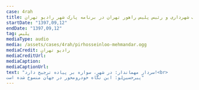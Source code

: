 ```yaml
---
case: 4rah
title: بحث بین مشاور معاونت حمل و نقل و ترافیک شهرداری و رئیس پلیس راهور تهران در برنامه پارک شهر رادیو تهران
startDate: "1397,09,12"
endDate: "1397,09,12"
tag: پلیس
mediaType: audio
media: /assets/cases/4rah/pirhosseinloo-mehmandar.ogg
mediaCredit: رادیو تهران
mediaCreditUrl:  
mediaCaption:  
mediaCaptionUrl:  
text: "سردار مهماندار: در شهر، سواره بر پیاده ترجیح دارد!<br>
پیرحسین‌لو: این نگاه خودرومحور در جهان منسوخ شده است"
---
```


